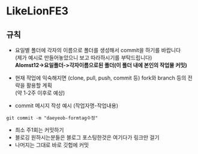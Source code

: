 # LikeLionFE3

## 규칙

- 요일별 폴더에 각자의 이름으로 폴더를 생성해서 commit을 하기를 바랍니다 <br>(제가 예시로 만들어놓았으니 보고 따라하시기를 부탁드립니다)<br><b>Alomst12->요일폴더->각자이름으로된 폴더(이 폴더 내에 본인의 작업물 커밋)</b>

- 현재 작업에 익숙해지면 (clone, pull, push, commit 등) fork와 branch 등의 전략을 활용할 계획 <br>(약 1-2주 이후로 예상)

- commit 메시지 작성 예시 (작업자명-작업내용)
```
git commit -m "daeyeob-formtag수정"
```


- 최소 주1회는 커밋하기
- 블로깅 원하시는분들은 블로그 포스팅한것은 여기다가 링크만 걸기
- 나머지는 그대로 바로 깃헙에 커밋

